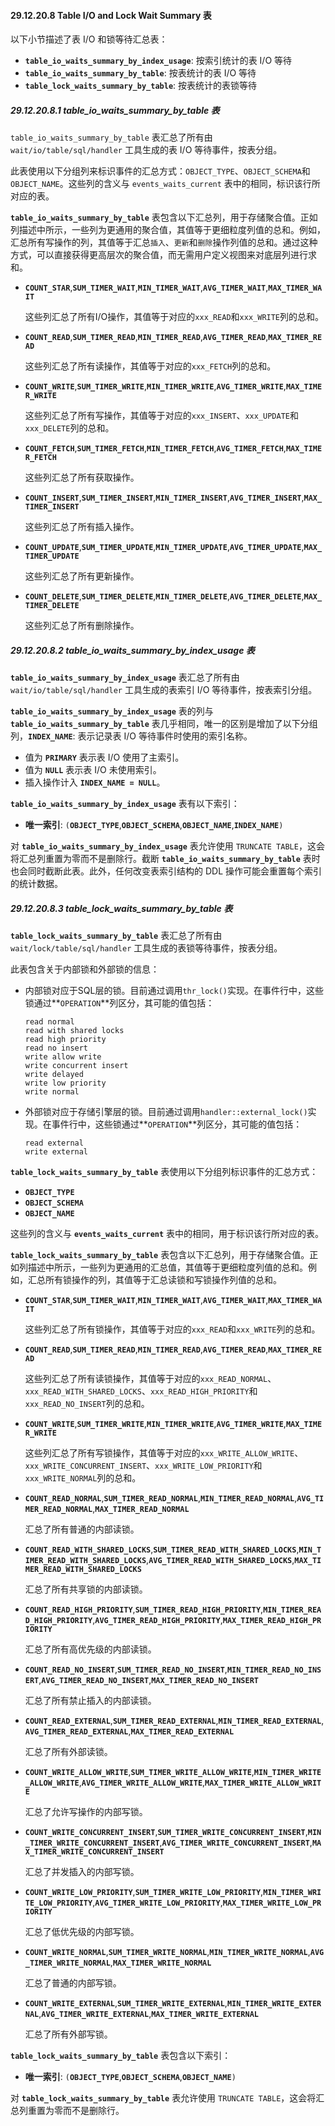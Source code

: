 #### 29.12.20.8 Table I/O and Lock Wait Summary 表

以下小节描述了表 I/O 和锁等待汇总表：

- **`table_io_waits_summary_by_index_usage`**: 按索引统计的表 I/O 等待
- **`table_io_waits_summary_by_table`**: 按表统计的表 I/O 等待
- **`table_lock_waits_summary_by_table`**: 按表统计的表锁等待

##### 29.12.20.8.1 table_io_waits_summary_by_table 表

`table_io_waits_summary_by_table` 表汇总了所有由 `wait/io/table/sql/handler` 工具生成的表 I/O 等待事件，按表分组。

此表使用以下分组列来标识事件的汇总方式：`OBJECT_TYPE`、`OBJECT_SCHEMA`和`OBJECT_NAME`。这些列的含义与 `events_waits_current` 表中的相同，标识该行所对应的表。

**`table_io_waits_summary_by_table`** 表包含以下汇总列，用于存储聚合值。正如列描述中所示，一些列为更通用的聚合值，其值等于更细粒度列值的总和。例如，汇总所有写操作的列，其值等于汇总`插入`、`更新`和`删除`操作列值的总和。通过这种方式，可以直接获得更高层次的聚合值，而无需用户定义视图来对底层列进行求和。

- **`COUNT_STAR`**,**`SUM_TIMER_WAIT`**,**`MIN_TIMER_WAIT`**,**`AVG_TIMER_WAIT`**,**`MAX_TIMER_WAIT`**
  
  这些列汇总了所有I/O操作，其值等于对应的`xxx_READ`和`xxx_WRITE`列的总和。
  
- **`COUNT_READ`**,**`SUM_TIMER_READ`**,**`MIN_TIMER_READ`**,**`AVG_TIMER_READ`**,**`MAX_TIMER_READ`**

  这些列汇总了所有读操作，其值等于对应的`xxx_FETCH`列的总和。

- **`COUNT_WRITE`**,**`SUM_TIMER_WRITE`**,**`MIN_TIMER_WRITE`**,**`AVG_TIMER_WRITE`**,**`MAX_TIMER_WRITE`**

  这些列汇总了所有写操作，其值等于对应的`xxx_INSERT`、`xxx_UPDATE`和`xxx_DELETE`列的总和。

- **`COUNT_FETCH`**,**`SUM_TIMER_FETCH`**,**`MIN_TIMER_FETCH`**,**`AVG_TIMER_FETCH`**,**`MAX_TIMER_FETCH`**

  这些列汇总了所有获取操作。

- **`COUNT_INSERT`**,**`SUM_TIMER_INSERT`**,**`MIN_TIMER_INSERT`**,**`AVG_TIMER_INSERT`**,**`MAX_TIMER_INSERT`**

  这些列汇总了所有插入操作。

- **`COUNT_UPDATE`**,**`SUM_TIMER_UPDATE`**,**`MIN_TIMER_UPDATE`**,**`AVG_TIMER_UPDATE`**,**`MAX_TIMER_UPDATE`**

  这些列汇总了所有更新操作。

- **`COUNT_DELETE`**,**`SUM_TIMER_DELETE`**,**`MIN_TIMER_DELETE`**,**`AVG_TIMER_DELETE`**,**`MAX_TIMER_DELETE`**

  这些列汇总了所有删除操作。

##### 29.12.20.8.2 table_io_waits_summary_by_index_usage 表

**`table_io_waits_summary_by_index_usage`** 表汇总了所有由 `wait/io/table/sql/handler` 工具生成的表索引 I/O 等待事件，按表索引分组。

**`table_io_waits_summary_by_index_usage`** 表的列与 **`table_io_waits_summary_by_table`** 表几乎相同，唯一的区别是增加了以下分组列，**`INDEX_NAME`**: 表示记录表 I/O 等待事件时使用的索引名称。

- 值为 **`PRIMARY`** 表示表 I/O 使用了主索引。
- 值为 **`NULL`** 表示表 I/O 未使用索引。
- 插入操作计入 **`INDEX_NAME = NULL`**。

**`table_io_waits_summary_by_index_usage`** 表有以下索引：

- **唯一索引**: `(`**`OBJECT_TYPE`**,**`OBJECT_SCHEMA`**,**`OBJECT_NAME`**,**`INDEX_NAME`**`)`

 对 **`table_io_waits_summary_by_index_usage`** 表允许使用 `TRUNCATE TABLE`，这会将汇总列重置为零而不是删除行。截断 **`table_io_waits_summary_by_table`** 表时也会同时截断此表。此外，任何改变表索引结构的 DDL 操作可能会重置每个索引的统计数据。

##### 29.12.20.8.3 table_lock_waits_summary_by_table 表

**`table_lock_waits_summary_by_table`** 表汇总了所有由 `wait/lock/table/sql/handler` 工具生成的表锁等待事件，按表分组。

此表包含关于内部锁和外部锁的信息：

- 内部锁对应于SQL层的锁。目前通过调用`thr_lock()`实现。在事件行中，这些锁通过**`OPERATION`**列区分，其可能的值包括：

  ```
  read normal
  read with shared locks
  read high priority
  read no insert
  write allow write
  write concurrent insert
  write delayed
  write low priority
  write normal
  ```

- 外部锁对应于存储引擎层的锁。目前通过调用`handler::external_lock()`实现。在事件行中，这些锁通过**`OPERATION`**列区分，其可能的值包括：

  ```
  read external
  write external
  ```

**`table_lock_waits_summary_by_table`** 表使用以下分组列标识事件的汇总方式：

- **`OBJECT_TYPE`**
- **`OBJECT_SCHEMA`**
- **`OBJECT_NAME`**

这些列的含义与 **`events_waits_current`** 表中的相同，用于标识该行所对应的表。

**`table_lock_waits_summary_by_table`** 表包含以下汇总列，用于存储聚合值。正如列描述中所示，一些列为更通用的汇总值，其值等于更细粒度列值的总和。例如，汇总所有锁操作的列，其值等于汇总读锁和写锁操作列值的总和。

- **`COUNT_STAR`**,**`SUM_TIMER_WAIT`**,**`MIN_TIMER_WAIT`**,**`AVG_TIMER_WAIT`**,**`MAX_TIMER_WAIT`**

  这些列汇总了所有锁操作，其值等于对应的`xxx_READ`和`xxx_WRITE`列的总和。

- **`COUNT_READ`**,**`SUM_TIMER_READ`**,**`MIN_TIMER_READ`**,**`AVG_TIMER_READ`**,**`MAX_TIMER_READ`**

  这些列汇总了所有读锁操作，其值等于对应的`xxx_READ_NORMAL`、`xxx_READ_WITH_SHARED_LOCKS`、`xxx_READ_HIGH_PRIORITY`和`xxx_READ_NO_INSERT`列的总和。

- **`COUNT_WRITE`**,**`SUM_TIMER_WRITE`**,**`MIN_TIMER_WRITE`**,**`AVG_TIMER_WRITE`**,**`MAX_TIMER_WRITE`**

  这些列汇总了所有写锁操作，其值等于对应的`xxx_WRITE_ALLOW_WRITE`、`xxx_WRITE_CONCURRENT_INSERT`、`xxx_WRITE_LOW_PRIORITY`和`xxx_WRITE_NORMAL`列的总和。

- **`COUNT_READ_NORMAL`**,**`SUM_TIMER_READ_NORMAL`**,**`MIN_TIMER_READ_NORMAL`**,**`AVG_TIMER_READ_NORMAL`**,**`MAX_TIMER_READ_NORMAL`**

  汇总了所有普通的内部读锁。

- **`COUNT_READ_WITH_SHARED_LOCKS`**,**`SUM_TIMER_READ_WITH_SHARED_LOCKS`**,**`MIN_TIMER_READ_WITH_SHARED_LOCKS`**,**`AVG_TIMER_READ_WITH_SHARED_LOCKS`**,**`MAX_TIMER_READ_WITH_SHARED_LOCKS`**

  汇总了所有共享锁的内部读锁。

- **`COUNT_READ_HIGH_PRIORITY`**,**`SUM_TIMER_READ_HIGH_PRIORITY`**,**`MIN_TIMER_READ_HIGH_PRIORITY`**,**`AVG_TIMER_READ_HIGH_PRIORITY`**,**`MAX_TIMER_READ_HIGH_PRIORITY`**

  汇总了所有高优先级的内部读锁。

- **`COUNT_READ_NO_INSERT`**,**`SUM_TIMER_READ_NO_INSERT`**,**`MIN_TIMER_READ_NO_INSERT`**,**`AVG_TIMER_READ_NO_INSERT`**,**`MAX_TIMER_READ_NO_INSERT`**

  汇总了所有禁止插入的内部读锁。

- **`COUNT_READ_EXTERNAL`**,**`SUM_TIMER_READ_EXTERNAL`**,**`MIN_TIMER_READ_EXTERNAL`**,**`AVG_TIMER_READ_EXTERNAL`**,**`MAX_TIMER_READ_EXTERNAL`**

  汇总了所有外部读锁。

- **`COUNT_WRITE_ALLOW_WRITE`**,**`SUM_TIMER_WRITE_ALLOW_WRITE`**,**`MIN_TIMER_WRITE_ALLOW_WRITE`**,**`AVG_TIMER_WRITE_ALLOW_WRITE`**,**`MAX_TIMER_WRITE_ALLOW_WRITE`**

  汇总了允许写操作的内部写锁。

- **`COUNT_WRITE_CONCURRENT_INSERT`**,**`SUM_TIMER_WRITE_CONCURRENT_INSERT`**,**`MIN_TIMER_WRITE_CONCURRENT_INSERT`**,**`AVG_TIMER_WRITE_CONCURRENT_INSERT`**,**`MAX_TIMER_WRITE_CONCURRENT_INSERT`**

  汇总了并发插入的内部写锁。

- **`COUNT_WRITE_LOW_PRIORITY`**,**`SUM_TIMER_WRITE_LOW_PRIORITY`**,**`MIN_TIMER_WRITE_LOW_PRIORITY`**,**`AVG_TIMER_WRITE_LOW_PRIORITY`**,**`MAX_TIMER_WRITE_LOW_PRIORITY`**

  汇总了低优先级的内部写锁。

- **`COUNT_WRITE_NORMAL`**,**`SUM_TIMER_WRITE_NORMAL`**,**`MIN_TIMER_WRITE_NORMAL`**,**`AVG_TIMER_WRITE_NORMAL`**,**`MAX_TIMER_WRITE_NORMAL`**

  汇总了普通的内部写锁。

- **`COUNT_WRITE_EXTERNAL`**,**`SUM_TIMER_WRITE_EXTERNAL`**,**`MIN_TIMER_WRITE_EXTERNAL`**,**`AVG_TIMER_WRITE_EXTERNAL`**,**`MAX_TIMER_WRITE_EXTERNAL`**

  汇总了所有外部写锁。

**`table_lock_waits_summary_by_table`** 表包含以下索引：

- **唯一索引**: `(`**`OBJECT_TYPE`**,**`OBJECT_SCHEMA`**,**`OBJECT_NAME`**`)`

对 **`table_lock_waits_summary_by_table`** 表允许使用 `TRUNCATE TABLE`，这会将汇总列重置为零而不是删除行。